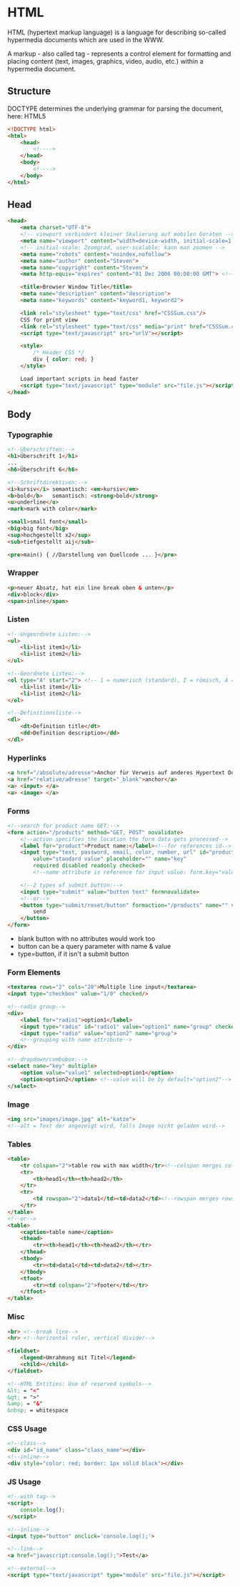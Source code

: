 <!-- TOC -->

# HTML
HTML (hypertext markup language) is a language for describing so-called hypermedia documents which are used in the WWW.

A markup - also called tag - represents a control element for formatting and placing content (text, images, graphics, video, audio, etc.) within a hypermedia document.

## Structure
DOCTYPE determines the underlying grammar for parsing the document, here: HTML5
```html
<!DOCTYPE html>
<html>
    <head>
        <!---->
    </head>
    <body>
        <!---->
    </body>
</html>
```

## Head
```html
<head>
    <meta charset="UTF-8">
    <!-- viewport verhindert kleiner Skalierung auf mobilen Geräten -->
    <meta name="viewport" content="width=device-width, initial-scale=1.0, user-scalable=no"> 
    <!-- initial-scale: Zoomgrad, user-scalable: kann man zoomen -->
    <meta name="robots" content="noindex,nofollow">
    <meta name="author" content="Steven">
    <meta name="copyright" content="Steven">
    <meta http-equiv="expires" content="01 Dec 2006 00:00:00 GMT"> <!-- caching -->

    <title>Browser Window Title</title>
    <meta name="description" content="description">
    <meta name="keywords" content="keyword1, keyword2">

    <link rel="stylesheet" type="text/css" href="CSSSum.css"/>
    CSS for print view
    <link rel="stylesheet" type="text/css" media="print" href="CSSSum.css"/>
    <script type="text/javascript" src="urlV"></script>

    <style>
        /* Header CSS */
        div { color: red; }
    </style>

    Load important scripts in head faster
    <script type="text/javascript" type="module" src="file.js"></script>
</head>
```

## Body

### Typographie
```html
<!--Überschriften:-->
<h1>Überschrift 1</h1>
...
<h6>Überschrift 6</h6>

<!--Schriftdirektiven:-->
<i>kursiv</i> semantisch: <em>kursiv</em>
<b>bold</b>   semantisch: <strong>bold</strong>
<u>underline</u>
<mark>mark with color</mark>

<small>small font</small>
<big>big font</big>
<sup>hochgestellt x2</sup>
<sub>tiefgestellt aij</sub>

<pre>main() { //Darstellung von Quellcode ... }</pre>
```

### Wrapper
```html
<p>neuer Absatz, hat ein line break oben & unten</p>
<div>block</div>
<span>inline</span>
```

### Listen
```html
<!--Ungeordnete Listen:-->
<ul>
    <li>list item1</li>
    <li>list item2</li>
</ul>

<!--Geordnete Listen:-->
<ol type="A" start="2"> <!-- 1 = numerisch (standard), I = römisch, A = alphabetisch -->
    <li>list item1</li>
    <li>list item2</li>
</ol>

<!--Definitionsliste-->
<dl>
    <dt>Definition title</dt>
    <dd>Definition description</dd>
</dl>
```

### Hyperlinks
```html
<a href="/absolute/adresse">Anchor für Verweis auf anderes Hypertext Dokument</a>
<a href="relative/adresse" target="_blank">anchor</a>
<a> <input> </a>
<a> <image> </a>
```

### Forms
```html
<!--search for product name GET:-->
<form action="/products" method="GET, POST" novalidate>
    <!--action specifies the location the form data gets processed-->
    <label for="product">Product name:</label><!--for references id-->
    <input type="text, password, email, color, number, url" id="product"
        value="standard value" placeholder="" name="key"
        required disabled readonly checked>
        <!--name attribute is reference for input value: form.key="value"-->

    <!--2 types of submit button:-->
    <input type="submit" value="button text" formnovalidate>
    <!--or-->
    <button type="submit/reset/button" formaction="/products" name="" value="">
        send
    </button> 
</form>
```
- blank button with no attributes would work too
- button can be a query parameter with name & value
- type=button, if it isn't a submit button

### Form Elements
```html
<textarea rows="2" cols="20">Multiple line input</textarea>
<input type="checkbox" value="1/0" checked/>

<!--radio group-->
<div>
    <label for="radio1">option1</label>
    <input type="radio" id="radio1" value="option1" name="group" checked>
    <input type="radio" value="option2" name="group">
    <!--grouping with name attribute-->
</div>

<!--dropdown/combobox:-->
<select name="key" multiple>
    <option value="value1" selected>option1</option>
    <option>option2</option> <!--value will be by default="option2"-->
</select>
```

### Image
```html
<img src="images/image.jpg" alt="katze">
<!--alt = Text der angezeigt wird, falls Image nicht geladen wird-->
```

### Tables
```html
<table>
    <tr colspan="2">table row with max width</tr><!--colspan merges columns-->
    <tr>
        <th>head1</th><th>head2</th>
    </tr>
    <tr>
        <td rowspan="2">data1</td><td>data2</td><!--rowspan merges rows-->
    </tr>
</table>
<!--or-->
<table>
    <caption>table name</caption>
    <thead>
        <tr><th>head1</th><th>head2</th></tr>
    </thead>
    <tbody>
        <tr><td>data1</td><td>data2</td></tr>
    </tbody>
    <tfoot>
        <tr><td colspan="2">footer</td></tr>
    </tfoot>
</table>
```

### Misc
```html
<br> <!--break line-->
<hr> <!--horizontal ruler, vertical divider-->

<fieldset>
    <legend>Umrahmung mit Titel</legend>
    <child></child>
</fieldset>

<!--HTML Entities: Use of reserved symbols-->
&lt; = "<"
&gt; = ">"
&amp; = "&"
&nbsp; = whitespace
```

### CSS Usage
```html
<!--class-->
<div id="id_name" class="class_name"></div>
<!--inline-->
<div style="color: red; border: 1px solid black"></div>
```

### JS Usage
```html
<!--with tag-->
<script>
    console.log();
</script>

<!--inline-->
<input type="button" onclick='console.log();'>

<!--link-->
<a href="javascript:console.log();">Test</a>

<!--external-->
<script type="text/javascript" type="module" src="file.js"></script>
```